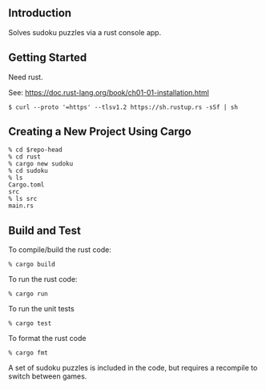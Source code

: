 ## Introduction
Solves sudoku puzzles via a rust console app.

## Getting Started
Need rust.

See:
https://doc.rust-lang.org/book/ch01-01-installation.html

```commandline
$ curl --proto '=https' --tlsv1.2 https://sh.rustup.rs -sSf | sh
```

## Creating a New Project Using Cargo

```commandline
% cd $repo-head
% cd rust
% cargo new sudoku
% cd sudoku
% ls
Cargo.toml
src
% ls src
main.rs
```

## Build and Test

To compile/build the rust code:
```commandline
% cargo build
```

To run the rust code:
```commandline
% cargo run
```

To run the unit tests
```commandline
% cargo test
```

To format the rust code
```commandline
% cargo fmt
```

A set of sudoku puzzles is included in the code, but requires a recompile to switch between games.
